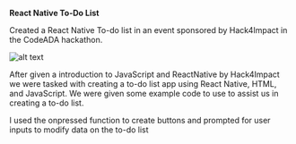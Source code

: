 **React Native To-Do List**

Created a React Native To-do list in an event sponsored by Hack4Impact in the CodeADA hackathon. 

![alt text](https://i.postimg.cc/zGDQvFCD/todolist.png)


After given a introduction to JavaScript and ReactNative by Hack4Impact we were tasked with creating a to-do list app using React Native, HTML, and JavaScript. We were given some example code to use to assist us in creating a to-do list.

I used the onpressed function to create buttons and prompted for user inputs to modify data on the to-do list


